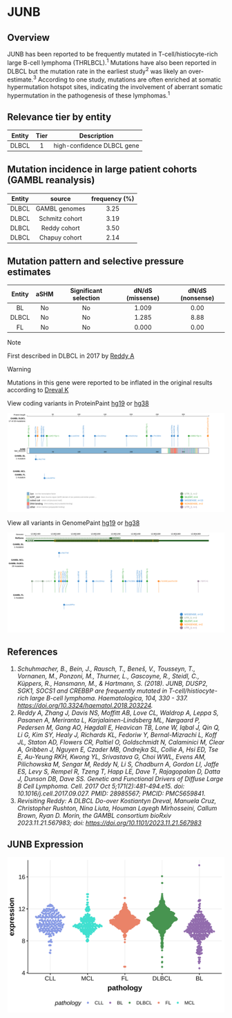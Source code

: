 # JUNB
## Overview
JUNB has been reported to be frequently mutated in T-cell/histiocyte-rich large B-cell lymphoma (THRLBCL).<sup>1</sup> Mutations have also been reported in DLBCL but the mutation rate in the earliest study<sup>2</sup> was likely an over-estimate.<sup>3</sup> According to one study, mutations are often enriched at somatic hypermutation hotspot sites, indicating the involvement of aberrant somatic hypermutation in the pathogenesis of these lymphomas.<sup>1</sup>

## Relevance tier by entity

|Entity|Tier|Description               |
|:------:|:----:|--------------------------|
|DLBCL |1   |high-confidence DLBCL gene|

## Mutation incidence in large patient cohorts (GAMBL reanalysis)

|Entity|source        |frequency (%)|
|:------:|:--------------:|:-------------:|
|DLBCL |GAMBL genomes |3.25         |
|DLBCL |Schmitz cohort|3.19         |
|DLBCL |Reddy cohort  |3.50         |
|DLBCL |Chapuy cohort |2.14         |

## Mutation pattern and selective pressure estimates

|Entity|aSHM|Significant selection|dN/dS (missense)|dN/dS (nonsense)|
|:------:|:----:|:---------------------:|:----------------:|:----------------:|
|BL    |No  |No                   |1.009           |0.00            |
|DLBCL |No  |No                   |1.285           |8.88            |
|FL    |No  |No                   |0.000           |0.00            |


> [!NOTE]
> First described in DLBCL in 2017 by [Reddy A](https://pubmed.ncbi.nlm.nih.gov/28985567)

> [!WARNING]
> Mutations in this gene were reported to be inflated in the original results according to [Dreval K](https://www.biorxiv.org/content/10.1101/2023.11.21.567983v1)


View coding variants in ProteinPaint [hg19](https://morinlab.github.io/LLMPP/GAMBL/JUNB_protein.html)  or [hg38](https://morinlab.github.io/LLMPP/GAMBL/JUNB_protein_hg38.html)

![image](images/proteinpaint/JUNB_NM_002229.svg)

View all variants in GenomePaint [hg19](https://morinlab.github.io/LLMPP/GAMBL/JUNB.html)  or [hg38](https://morinlab.github.io/LLMPP/GAMBL/JUNB_hg38.html)

![image](images/proteinpaint/JUNB.svg)

## References
1. *Schuhmacher, B., Bein, J., Rausch, T., Beneš, V., Tousseyn, T., Vornanen, M., Ponzoni, M., Thurner, L., Gascoyne, R., Steidl, C., Küppers, R., Hansmann, M., & Hartmann, S. (2018). JUNB, DUSP2, SGK1, SOCS1 and CREBBP are frequently mutated in T-cell/histiocyte-rich large B-cell lymphoma. Haematologica, 104, 330 - 337. https://doi.org/10.3324/haematol.2018.203224.*
2. *Reddy A, Zhang J, Davis NS, Moffitt AB, Love CL, Waldrop A, Leppa S, Pasanen A, Meriranta L, Karjalainen-Lindsberg ML, Nørgaard P, Pedersen M, Gang AO, Høgdall E, Heavican TB, Lone W, Iqbal J, Qin Q, Li G, Kim SY, Healy J, Richards KL, Fedoriw Y, Bernal-Mizrachi L, Koff JL, Staton AD, Flowers CR, Paltiel O, Goldschmidt N, Calaminici M, Clear A, Gribben J, Nguyen E, Czader MB, Ondrejka SL, Collie A, Hsi ED, Tse E, Au-Yeung RKH, Kwong YL, Srivastava G, Choi WWL, Evens AM, Pilichowska M, Sengar M, Reddy N, Li S, Chadburn A, Gordon LI, Jaffe ES, Levy S, Rempel R, Tzeng T, Happ LE, Dave T, Rajagopalan D, Datta J, Dunson DB, Dave SS. Genetic and Functional Drivers of Diffuse Large B Cell Lymphoma. Cell. 2017 Oct 5;171(2):481-494.e15. doi: 10.1016/j.cell.2017.09.027. PMID: 28985567; PMCID: PMC5659841.*
3. *Revisiting Reddy: A DLBCL Do-over
Kostiantyn Dreval, Manuela Cruz, Christopher Rushton, Nina Liuta, Houman Layegh Mirhosseini, Callum Brown, Ryan D. Morin, the GAMBL consortium
bioRxiv 2023.11.21.567983; doi: https://doi.org/10.1101/2023.11.21.567983*
## JUNB Expression
![image](images/gene_expression/JUNB_by_pathology.svg)
<!-- ORIGIN: reddyGeneticFunctionalDrivers2017 -->
